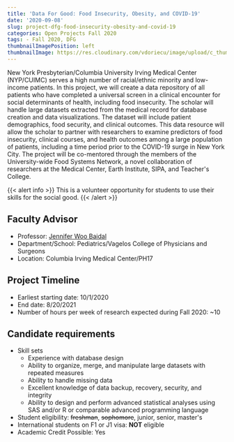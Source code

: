 ```yaml
---
title: 'Data For Good: Food Insecurity, Obesity, and COVID-19'
date: '2020-09-08'
slug: project-dfg-food-insecurity-obesity-and-covid-19
categories: Open Projects Fall 2020
tags: - Fall 2020, DFG
thumbnailImagePosition: left
thumbnailImage: https://res.cloudinary.com/vdoriecu/image/upload/c_thumb,w_200,g_face/v1579110178/construction_c6dqbd.png
---
```

New York Presbyterian/Columbia University Irving Medical Center (NYP/CUIMC) serves a high number of racial/ethnic minority and low-income patients. In this project, we will create a data repository of all patients who have completed a universal screen in a clinical encounter for social determinants of health, including food insecurity. The scholar will handle large datasets extracted from the medical record for database creation and data visualizations. The dataset will include patient demographics, food security, and clinical outcomes. This data resource will allow the scholar to partner with researchers to examine predictors of food insecurity, clinical courses, and health outcomes among a large population of patients, including a time period prior to the COVID-19 surge in New York City.  The project will be co-mentored through the members of the University-wide Food Systems Network, a novel collaboration of researchers at the Medical Center, Earth Institute, SIPA, and Teacher's College.

<!--more-->

{{< alert info >}}
This is a volunteer opportunity for students to use their skills for the social good.
{{< /alert >}}

## Faculty Advisor
+ Professor: [Jennifer Woo Baidal](https://www.pediatrics.columbia.edu/research-labs/woo-baidal-team)
+ Department/School: Pediatrics/Vagelos College of Physicians and Surgeons
+ Location: Columbia Irving Medical Center/PH17

## Project Timeline
+ Earliest starting date: 10/1/2020
+ End date: 8/20/2021
+ Number of hours per week of research expected during Fall 2020: ~10

## Candidate requirements
+ Skill sets
  - Experience with database design
  - Ability to organize, merge, and manipulate large datasets with repeated measures
  - Ability to handle missing data
  - Excellent knowledge of data backup, recovery, security, and integrity
  - Ability to design and perform advanced statistical analyses using SAS and/or R or comparable advanced programming language
+ Student eligibility: ~~freshman~~, ~~sophomore~~, junior, senior, master's
+ International students on F1 or J1 visa: **NOT** eligible
+ Academic Credit Possible: Yes

